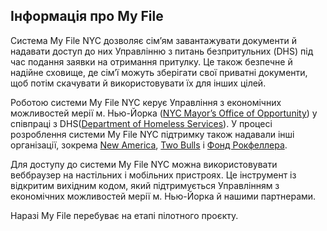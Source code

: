 ## Інформація про My File

Система My File NYC дозволяє сім’ям завантажувати документи й надавати доступ до них Управлінню з питань безпритульних (DHS) під час подання заявки на отримання притулку. Це також безпечне й надійне сховище, де сім’ї можуть зберігати свої приватні документи, щоб потім скачувати й використовувати їх для інших цілей.

Роботою системи My File NYC керує Управління з економічних можливостей мерії м. Нью-Йорка ([NYC Mayor’s Office of Opportunity](https://www1.nyc.gov/site/opportunity/index.page)) у співпраці з DHS([Department of Homeless Services](https://www1.nyc.gov/site/dhs/index.page)). У процесі розроблення системи My File NYC підтримку також надавали інші організації, зокрема [New America](https://www.newamerica.org/), [Two Bulls](https://www.twobulls.com/) і [Фонд Рокфеллера](https://www.rockefellerfoundation.org/).

Для доступу до системи My File NYC можна використовувати веббраузер на настільних і мобільних пристроях. Це інструмент із відкритим вихідним кодом, який підтримується Управлінням з економічних можливостей мерії м. Нью-Йорка й нашими партнерами.

Наразі My File перебуває на етапі пілотного проєкту.
